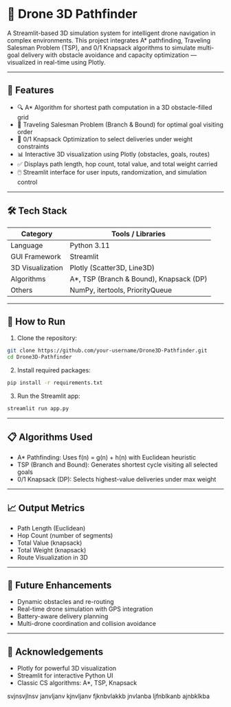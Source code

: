 # 🚁 Drone 3D Pathfinder

A Streamlit-based 3D simulation system for intelligent drone navigation in complex environments. This project integrates A* pathfinding, Traveling Salesman Problem (TSP), and 0/1 Knapsack algorithms to simulate multi-goal delivery with obstacle avoidance and capacity optimization — visualized in real-time using Plotly.

---

## 📌 Features

- 🔍 A* Algorithm for shortest path computation in a 3D obstacle-filled grid  
- 🧭 Traveling Salesman Problem (Branch & Bound) for optimal goal visiting order  
- 🎒 0/1 Knapsack Optimization to select deliveries under weight constraints  
- 📊 Interactive 3D visualization using Plotly (obstacles, goals, routes)  
- ✅ Displays path length, hop count, total value, and total weight carried  
- 🖱️ Streamlit interface for user inputs, randomization, and simulation control  

---

## 🛠 Tech Stack

| Category         | Tools / Libraries              |
|------------------|--------------------------------|
| Language         | Python 3.11                    |
| GUI Framework    | Streamlit                      |
| 3D Visualization | Plotly (Scatter3D, Line3D)     |
| Algorithms       | A*, TSP (Branch & Bound), Knapsack (DP) |
| Others           | NumPy, itertools, PriorityQueue |

---

## 🧪 How to Run

1. Clone the repository:

```bash
git clone https://github.com/your-username/Drone3D-Pathfinder.git
cd Drone3D-Pathfinder
```

2. Install required packages:

```bash
pip install -r requirements.txt
```

3. Run the Streamlit app:

```bash
streamlit run app.py
```

---

## 📋 Algorithms Used

- A* Pathfinding: Uses f(n) = g(n) + h(n) with Euclidean heuristic  
- TSP (Branch and Bound): Generates shortest cycle visiting all selected goals  
- 0/1 Knapsack (DP): Selects highest-value deliveries under max weight

---

## 📈 Output Metrics

- Path Length (Euclidean)
- Hop Count (number of segments)
- Total Value (knapsack)
- Total Weight (knapsack)
- Route Visualization in 3D

---

## 🔮 Future Enhancements

- Dynamic obstacles and re-routing
- Real-time drone simulation with GPS integration
- Battery-aware delivery planning
- Multi-drone coordination and collision avoidance

---

## 🙌 Acknowledgements

- Plotly for powerful 3D visualization  
- Streamlit for interactive Python UI  
- Classic CS algorithms: A*, TSP, Knapsack

svjnsvjlnsv
janvljanv
kjnvljanv
fjknbvlakkb
jnvlanba
ljfnblkanb
ajnbklkba
